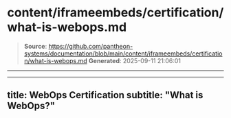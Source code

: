 # content/iframeembeds/certification/what-is-webops.md

> **Source**: https://github.com/pantheon-systems/documentation/blob/main/content/iframeembeds/certification/what-is-webops.md
> **Generated**: 2025-09-11 21:06:01

---

---
title: WebOps Certification
subtitle: "What is WebOps?"
---

<Partial file="certification-guide/what-is-webops.md" />
